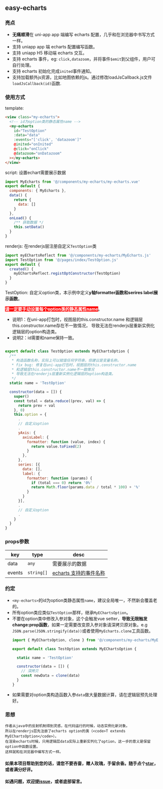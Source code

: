 ## easy-echarts

### 亮点

- <strong>无痛顺滑</strong>在 uni-app app 端编写 echarts 配置，几乎和在浏览器中书写方式一样。
- 支持 uniapp app 端 echarts 配置编写函数。
- 支持 uniapp H5 移动端 echarts 交互。
- 支持 echarts 事件，eg: <code>click,datazoom</code>，并将事件<code>$emit</code>到父组件，用户可自行处理。
- 支持 echarts 初始化完成<code>inited</code>事件通知。
- 支持加载额外js资源，比如地图依赖的js。通过修改loadJsCallback.js文件<code>loadJsCallback(id)</code>函数.

### 使用方式

template: 
```html
<view class="my-echarts">
  <!-- id为option类的静态属性name -->
  <my-echarts
    id="TestOption"
    :data="data"
    :events="['click', 'datazoom']"
    @inited="onInited"
    @click="onClick"
    @datazoom="onDatazoom"
  ></my-echarts>
</view>
```
script: 设置echart需要展示数据
```javascript
import MyEcharts from '@/components/my-echarts/my-echarts.vue'
export default {
  components: { MyEcharts },
  data() {
    return {
      data: []
    }
  },
  onLoad() {
    /** 获取数据 */
    this.setData()
  }
}
```

renderjs: 在renderjs层注册自定义<code>TestOption</code>类
```javascript
import myEChartsReflect from '@/components/my-echarts/MyEcharts.js'
import TestOption from '@/pages/index/TestOption.js'
export default {
  created() {
    myEChartsReflect.registOptConstructor(TestOption)
  }
}
```

TestOption: 自定义option类，本示例中定义<strong>y轴formatter函数和serires label展示函数</strong>。

<strong style="background-color: red; color: white;">请一定要手动设置每个option类的静态属性name</strong>。

  * 说明1：在uni-app打包时，视图层的this.constructor.name
    和逻辑层this.constructor.name存在不一致情况，
    导致无法在renderjs层重新实例化逻辑层的option构造类。
  * 说明2：id需要和name保持一致。

```javascript

export default class TestOption extends MyEChartsOption {
  /** 
   * 构造函数名称，实际上可以赋值任何字符串，但建议是变量名称。
   * fix bug: 修复在uni-app打包时，视图层的this.constructor.name
   * 和逻辑层this.constructor.name不一致情况
   * 导致无法在renderjs层重新实例化逻辑层的option构造类。
   */
  static name = 'TestOption'

  constructor(data = []) {
    super()
    const total = data.reduce((prev, val) => {
      return prev + val
    }, 0)
    this.option = {
      .
      // 自定义option
      .
      yAxis: {
        axisLabel: {
          formatter: function (value, index) {
            return value.toFixed(2)
          }
        },
      },
      series: [{
        data: [],
        label: {
          formatter: function (params) {
            if (total === 0) return '0%'
            return Math.floor(params.data / total * 100) + '%'
          }
        }
      }],
      .
      // 自定义option
      .
    }
  }
}
```

### props参数

| key | type | desc |
| ---- | ---- | ---- |
| data | <code>any</code> | 需要展示的数据 |
| events | <code>string[]</code> | [echarts 支持的事件名称](https://echarts.apache.org/zh/api.html#events) |


### 约定
  * <code>\<my-echarts\></code>的id为option类静态属性<code>name</code>，建议全局唯一，不然新会覆盖老的。
  * 所有option类应类似<code>TestOption</code>那样，继承<code>MyEChartsOption</code>。
  * 不要在option类中修改入参对象，这个会触发vue setter，<strong>导致无限触发change:prop函数</strong>，如果一定需要改变原入参对象请深拷贝原对象。e.g <code>JSON.parse(JSON.stringify(data))</code>或者使用<code>MyEcharts.clone</code>工具函数。
    ```js
    import { MyEChartsOption, clone } from '@/components/my-echarts/MyEcharts.js'

    export default class TestOption extends MyEChartsOption {

      static name = 'TestOption'

      constructor(data = []) {
        // 深拷贝
        const newData = clone(data)
      }
    }

    ```
  * 如果需要对option类构造函数入参<code>data</code>做大量数据计算，请在逻辑层预先处理好。

### 思想
    作者从java中的反射机制得到灵感，在代码运行的时候，动态实例化新对象。  
    所以在renderjs层先注册了echarts option的类（<code>T extends MyEChartsOption</code>）。  
    在渲染echarts时候，只用逻辑层data实际上重新实列化了option，这一步的意义是保留option中函数设置。  
    这样就和在浏览器中编写方式一样。


#### 如果本项目帮助到您的话，请您不要吝啬，赠人玫瑰，手留余香。随手点个[star](https://gitee.com/gitee_zhangp/easy-echarts-uniapp)，或者满分好评。

#### 如遇问题，欢迎提[issue](https://gitee.com/gitee_zhangp/easy-echarts-uniapp/issues)，或者底部留言。
